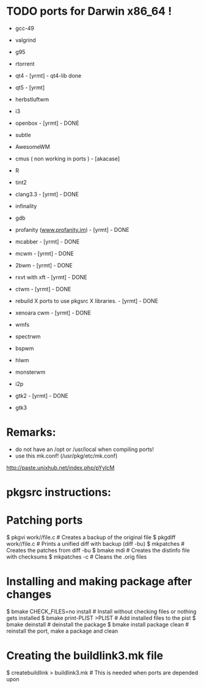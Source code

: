 # TODO ports for Darwin x86_64 !

- gcc-49
- valgrind
- g95
- rtorrent
- qt4 - [yrmt] - qt4-lib done
- qt5 - [yrmt]
- herbstluftwm
- i3
- openbox - [yrmt] - DONE
- subtle
- AwesomeWM
- cmus ( non working in ports ) - [akacase]
- R
- tint2
- clang3.3 - [yrmt] - DONE
- infinality
- gdb
- profanity (www.profanity.im) - [yrmt] - DONE
- mcabber - [yrmt] - DONE
- mcwm - [yrmt] - DONE
- 2bwm - [yrmt] - DONE
- rxvt with xft - [yrmt] - DONE
- ctwm - [yrmt] - DONE
- rebuild X ports to use pkgsrc X libraries. - [yrmt] - DONE
- xenoara cwm - [yrmt]  - DONE
- wmfs
- spectrwm
- bspwm
- hlwm
- monsterwm
- i2p

- gtk2 - [yrmt] - DONE
- gtk3

# Remarks:

- do not have an /opt or /usr/local when compiling ports!
- use this mk.conf! (/usr/pkg/etc/mk.conf)

http://paste.unixhub.net/index.php/pYyIcM

# pkgsrc instructions: 

Patching ports
==============


$ pkgvi work/<port>/file.c    # Creates a backup of the original file
$ pkgdiff work/<port>/file.c  # Prints a unified diff with backup (diff -bu)
$ mkpatches                   # Creates the patches from diff -bu 
$ bmake mdi                   # Creates the distinfo file with checksums
$ mkpatches -c                # Cleans the .orig files



Installing and making package after changes
===========================================


$ bmake CHECK_FILES=no install # Install without checking files or nothing gets installed
$ bmake print-PLIST >PLIST     # Add installed files to the pist
$ bmake deinstall              # deinstall the package
$ bmake install package clean  # reinstall the port, make a package and clean



Creating the buildlink3.mk file
===============================

$ createbuildlink > buildlink3.mk # This is needed when ports are depended upon
